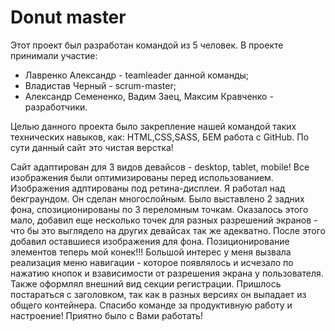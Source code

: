 # Donut master

Этот проект был разработан командой из 5 человек. В проекте принимали участие:

- Лавренко Александр - teamleader данной команды;
- Владистав Черный - scrum-master;
- Александр Семененко, Вадим Заец, Максим Кравченко - разработчики.

Целью данного проекта было закрепление нашей командой таких технических навыков, как: HTML,CSS,SASS,
БЕМ работа с GitHub. По сути данный сайт это чистая верстка!

Сайт адаптирован для 3 видов девайсов - desktop, tablet, mobile! Все изображения были оптимизированы
перед использованием. Изображения адптированы под ретина-дисплеи. Я работал над бекграундом. Он
сделан многослойным. Было выставлено 2 задних фона, спозиционированы по 3 переломным точкам.
Оказалось этого мало, добавил еще несколько точек для разных разрешений экранов - что бы это
выглядело на других девайсах так же адекватно. После этого добавил оставшиеся изображения для фона.
Позиционирование элементов теперь мой конек!!! Большой интерес у меня вызвала реализация меню
навигации - которое появлялось и исчезало по нажатию кнопок и взависимости от разрешения экрана у
пользователя. Также оформлял внешний вид секции регистрации. Пришлось постараться с заголовком, так
как в разных версиях он выпадает из общего контейнера. Спасибо команде за продуктивную работу и
настроение! Приятно было с Вами работать!
